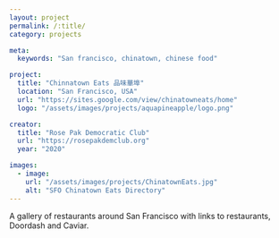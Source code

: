 ```yaml
---
layout: project
permalink: /:title/
category: projects

meta:
  keywords: "San francisco, chinatown, chinese food"

project:
  title: "Chinnatown Eats 品味華埠"
  location: "San Francisco, USA"
  url: "https://sites.google.com/view/chinatowneats/home"
  logo: "/assets/images/projects/aquapineapple/logo.png"

creator:
  title: "Rose Pak Democratic Club"
  url: "https://rosepakdemclub.org"
  year: "2020"

images:
  - image:
    url: "/assets/images/projects/ChinatownEats.jpg"
    alt: "SFO Chinatown Eats Directory"
---
```

<p>A gallery of restaurants around San Francisco with links to restaurants, Doordash and Caviar.</p>